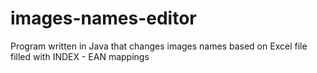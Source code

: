 # images-names-editor
Program written in Java that changes images names based on Excel file filled with INDEX - EAN mappings
